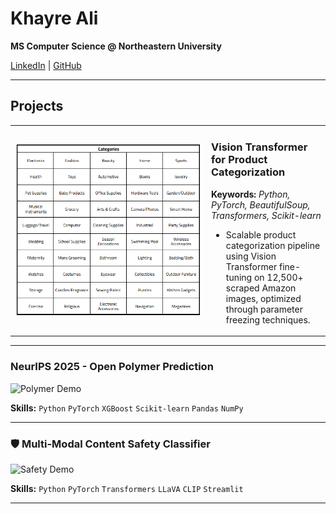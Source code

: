 # Khayre Ali

**MS Computer Science @ Northeastern University**

[LinkedIn](https://linkedin.com/in/khayreali/) | [GitHub](https://github.com/khayreali)

---

## Projects

<table>
<tr>
<td width="300">

![ViT Demo](categories.png)

</td>
<td>

### Vision Transformer for Product Categorization

**Keywords:** *Python, PyTorch, BeautifulSoup, Transformers, Scikit-learn*

- Scalable product categorization pipeline using Vision Transformer fine-tuning on 12,500+ scraped Amazon images, optimized through parameter freezing techniques.

</td>
</tr>
</table>

---

### NeurIPS 2025 - Open Polymer Prediction
![Polymer Demo](./assets/polymer-demo.gif)

**Skills:** `Python` `PyTorch` `XGBoost` `Scikit-learn` `Pandas` `NumPy`

---

### 🛡️ Multi-Modal Content Safety Classifier
![Safety Demo](./assets/safety-demo.gif)

**Skills:** `Python` `PyTorch` `Transformers` `LLaVA` `CLIP` `Streamlit`

---
